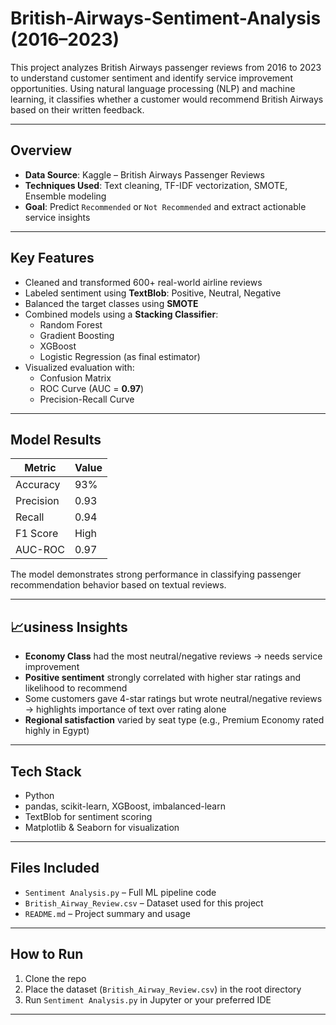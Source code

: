 # British-Airways-Sentiment-Analysis (2016–2023)
This project analyzes British Airways passenger reviews from 2016 to 2023 to understand customer sentiment and identify service improvement opportunities. Using natural language processing (NLP) and machine learning, it classifies whether a customer would recommend British Airways based on their written feedback.

---

## Overview

- **Data Source**: Kaggle – British Airways Passenger Reviews  
- **Techniques Used**: Text cleaning, TF-IDF vectorization, SMOTE, Ensemble modeling  
- **Goal**: Predict `Recommended` or `Not Recommended` and extract actionable service insights

---

## Key Features

- Cleaned and transformed 600+ real-world airline reviews
- Labeled sentiment using **TextBlob**: Positive, Neutral, Negative
- Balanced the target classes using **SMOTE**
- Combined models using a **Stacking Classifier**:
  - Random Forest
  - Gradient Boosting
  - XGBoost
  - Logistic Regression (as final estimator)
- Visualized evaluation with:
  - Confusion Matrix
  - ROC Curve (AUC = **0.97**)
  - Precision-Recall Curve

---

## Model Results

| Metric       | Value     |
|--------------|-----------|
| Accuracy     | 93%       |
| Precision    | 0.93      |
| Recall       | 0.94      |
| F1 Score     | High      |
| AUC-ROC      | 0.97      |

The model demonstrates strong performance in classifying passenger recommendation behavior based on textual reviews.

---

## 📈usiness Insights

- **Economy Class** had the most neutral/negative reviews → needs service improvement
- **Positive sentiment** strongly correlated with higher star ratings and likelihood to recommend
- Some customers gave 4-star ratings but wrote neutral/negative reviews → highlights importance of text over rating alone
- **Regional satisfaction** varied by seat type (e.g., Premium Economy rated highly in Egypt)

---

## Tech Stack

- Python
- pandas, scikit-learn, XGBoost, imbalanced-learn
- TextBlob for sentiment scoring
- Matplotlib & Seaborn for visualization

---

## Files Included

- `Sentiment Analysis.py` – Full ML pipeline code
- `British_Airway_Review.csv` – Dataset used for this project
- `README.md` – Project summary and usage

---

## How to Run

1. Clone the repo  
2. Place the dataset (`British_Airway_Review.csv`) in the root directory  
3. Run `Sentiment Analysis.py` in Jupyter or your preferred IDE

---

